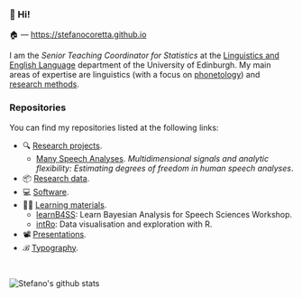 ### 🖖 Hi!

🏠 — <https://stefanocoretta.github.io>


I am the *Senior Teaching Coordinator for Statistics* at the [Linguistics and English Language](https://www.ed.ac.uk/ppls/linguistics-and-english-language) department of the University of Edinburgh. My main areas of expertise are linguistics (with a focus on [phonetology](https://stefanocoretta.github.io/meta/#phonetology)) and [research methods](https://stefanocoretta.github.io/meta/#research-methods).

### Repositories

You can find my repositories listed at the following links:

- 🔍 [Research projects](https://github.com/stefanocoretta?tab=repositories&q=research-project&type=&language=).
  - [Many Speech Analyses](https://github.com/many-speech-analyses). *Multidimensional signals and analytic flexibility: Estimating degrees of freedom in human speech analyses*.
- 📦 [Research data](https://github.com/stefanocoretta?tab=repositories&q=research-data&type=&language=&sort=).
- 💻 [Software](https://github.com/stefanocoretta?tab=repositories&q=software&type=&language=&sort=).
- 🧑‍🏫 [Learning materials](https://github.com/stefanocoretta?tab=repositories&q=teaching-materials&type=&language=&sort=).
  - [learnB4SS](https://github.com/learnB4SS): Learn Bayesian Analysis for Speech Sciences Workshop.
  - [intRo](https://github.com/intro-rstats): Data visualisation and exploration with R.
- 📽️ [Presentations](https://github.com/stefanocoretta?tab=repositories&q=talk&type=&language=&sort=).
- ℬ [Typography](https://github.com/stefanocoretta?tab=repositories&q=typography&type=&language=&sort=).

<br>

![Stefano's github stats](https://github-readme-stats.vercel.app/api?username=stefanocoretta&show_icons=true&theme=dracula)
